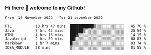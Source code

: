 ### Hi there 👋 welcome to my Github! 

<!--START_SECTION:waka-->

```text
From: 14 November 2022 - To: 21 November 2022

FTL           13 hrs 47 mins  ███████████▒░░░░░░░░░░░░░   45.70 %
Java          7 hrs 42 mins   ██████▒░░░░░░░░░░░░░░░░░░   25.54 %
HTML          4 hrs 16 mins   ███▓░░░░░░░░░░░░░░░░░░░░░   14.15 %
JavaScript    2 hrs 39 mins   ██▒░░░░░░░░░░░░░░░░░░░░░░   08.83 %
Markdown      1 hr 7 mins     █░░░░░░░░░░░░░░░░░░░░░░░░   03.74 %
IDEA_MODULE   28 mins         ▒░░░░░░░░░░░░░░░░░░░░░░░░   01.55 %
```

<!--END_SECTION:waka-->
